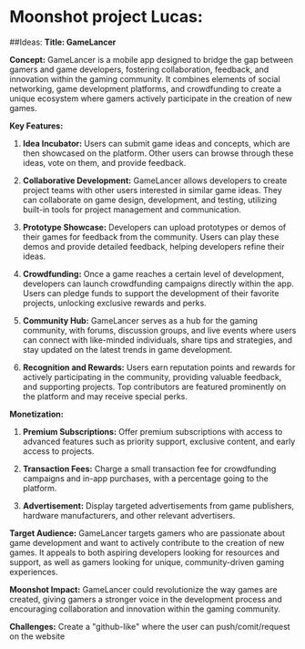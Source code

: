 # Moonshot project Lucas:

##Ideas:
**Title: GameLancer**

**Concept:**
GameLancer is a mobile app designed to bridge the gap between gamers and game developers, fostering collaboration, feedback, and innovation within the gaming community. It combines elements of social networking, game development platforms, and crowdfunding to create a unique ecosystem where gamers actively participate in the creation of new games.

**Key Features:**

1. **Idea Incubator:** Users can submit game ideas and concepts, which are then showcased on the platform. Other users can browse through these ideas, vote on them, and provide feedback.

2. **Collaborative Development:** GameLancer allows developers to create project teams with other users interested in similar game ideas. They can collaborate on game design, development, and testing, utilizing built-in tools for project management and communication.

3. **Prototype Showcase:** Developers can upload prototypes or demos of their games for feedback from the community. Users can play these demos and provide detailed feedback, helping developers refine their ideas.

4. **Crowdfunding:** Once a game reaches a certain level of development, developers can launch crowdfunding campaigns directly within the app. Users can pledge funds to support the development of their favorite projects, unlocking exclusive rewards and perks.

5. **Community Hub:** GameLancer serves as a hub for the gaming community, with forums, discussion groups, and live events where users can connect with like-minded individuals, share tips and strategies, and stay updated on the latest trends in game development.

6. **Recognition and Rewards:** Users earn reputation points and rewards for actively participating in the community, providing valuable feedback, and supporting projects. Top contributors are featured prominently on the platform and may receive special perks.

**Monetization:**

1. **Premium Subscriptions:** Offer premium subscriptions with access to advanced features such as priority support, exclusive content, and early access to projects.

2. **Transaction Fees:** Charge a small transaction fee for crowdfunding campaigns and in-app purchases, with a percentage going to the platform.

3. **Advertisement:** Display targeted advertisements from game publishers, hardware manufacturers, and other relevant advertisers.

**Target Audience:**
GameLancer targets gamers who are passionate about game development and want to actively contribute to the creation of new games. It appeals to both aspiring developers looking for resources and support, as well as gamers looking for unique, community-driven gaming experiences.

**Moonshot Impact:**
GameLancer could revolutionize the way games are created, giving gamers a stronger voice in the development process and encouraging collaboration and innovation within the gaming community.

**Challenges:**
Create a "github-like" where the user can push/comit/request on the website
 